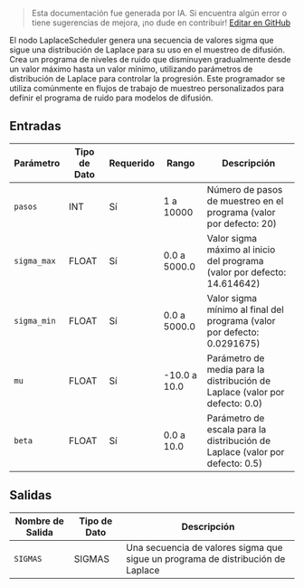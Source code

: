 > Esta documentación fue generada por IA. Si encuentra algún error o tiene sugerencias de mejora, ¡no dude en contribuir! [Editar en GitHub](https://github.com/Comfy-Org/embedded-docs/blob/main/comfyui_embedded_docs/docs/LaplaceScheduler/es.md)

El nodo LaplaceScheduler genera una secuencia de valores sigma que sigue una distribución de Laplace para su uso en el muestreo de difusión. Crea un programa de niveles de ruido que disminuyen gradualmente desde un valor máximo hasta un valor mínimo, utilizando parámetros de distribución de Laplace para controlar la progresión. Este programador se utiliza comúnmente en flujos de trabajo de muestreo personalizados para definir el programa de ruido para modelos de difusión.

## Entradas

| Parámetro | Tipo de Dato | Requerido | Rango | Descripción |
|-----------|-----------|----------|-------|-------------|
| `pasos` | INT | Sí | 1 a 10000 | Número de pasos de muestreo en el programa (valor por defecto: 20) |
| `sigma_max` | FLOAT | Sí | 0.0 a 5000.0 | Valor sigma máximo al inicio del programa (valor por defecto: 14.614642) |
| `sigma_min` | FLOAT | Sí | 0.0 a 5000.0 | Valor sigma mínimo al final del programa (valor por defecto: 0.0291675) |
| `mu` | FLOAT | Sí | -10.0 a 10.0 | Parámetro de media para la distribución de Laplace (valor por defecto: 0.0) |
| `beta` | FLOAT | Sí | 0.0 a 10.0 | Parámetro de escala para la distribución de Laplace (valor por defecto: 0.5) |

## Salidas

| Nombre de Salida | Tipo de Dato | Descripción |
|-------------|-----------|-------------|
| `SIGMAS` | SIGMAS | Una secuencia de valores sigma que sigue un programa de distribución de Laplace |
